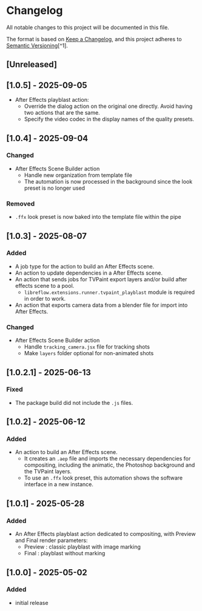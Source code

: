 # Changelog

All notable changes to this project will be documented in this file.

The format is based on [Keep a Changelog](https://keepachangelog.com/en/1.0.0/),
and this project adheres to [Semantic Versioning](https://semver.org/spec/v2.0.0.html)[^1].

<!---
Types of changes

- Added for new features.
- Changed for changes in existing functionality.
- Deprecated for soon-to-be removed features.
- Removed for now removed features.
- Fixed for any bug fixes.
- Security in case of vulnerabilities.

-->

## [Unreleased]

## [1.0.5] - 2025-09-05

* After Effects playblast action:
    * Override the dialog action on the original one directly. Avoid having two actions that are the same.
    * Specify the video codec in the display names of the quality presets.

## [1.0.4] - 2025-09-04

### Changed

* After Effects Scene Builder action
    * Handle new organization from template file
    * The automation is now processed in the background since the look preset is no longer used

### Removed

* `.ffx` look preset is now baked into the template file within the pipe

## [1.0.3] - 2025-08-07

### Added

* A job type for the action to build an After Effects scene.
* An action to update dependencies in a After Effects scene.
* An action that sends jobs for TVPaint export layers and/or build after effects scene to a pool.
    * `libreflow.extensions.runner.tvpaint_playblast` module is required in order to work.
* An action that exports camera data from a blender file for import into After Effects.

### Changed

* After Effects Scene Builder action
    * Handle `tracking_camera.jsx` file for tracking shots
    * Make `layers` folder optional for non-animated shots

## [1.0.2.1] - 2025-06-13

### Fixed

* The package build did not include the `.js` files.

## [1.0.2] - 2025-06-12

### Added

* An action to build an After Effects scene.
    * It creates an `.aep` file and imports the necessary dependencies for compositing, including the animatic, the Photoshop background and the TVPaint layers.
    * To use an `.ffx` look preset, this automation shows the software interface in a new instance.

## [1.0.1] - 2025-05-28

### Added

* An After Effects playblast action dedicated to compositing, with Preview and Final render parameters:
    - Preview : classic playblast with image marking
    - Final : playblast without marking


## [1.0.0] - 2025-05-02

### Added

* initial release
